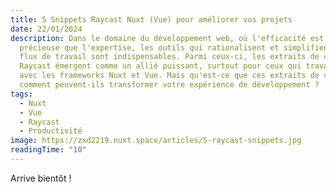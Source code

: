```yaml
---
title: 5 Snippets Raycast Nuxt (Vue) pour améliorer vos projets
date: 22/01/2024
description: Dans le domaine du développement web, où l'efficacité est aussi
  précieuse que l'expertise, les outils qui rationalisent et simplifient notre
  flux de travail sont indispensables. Parmi ceux-ci, les extraits de code
  Raycast émergent comme un allié puissant, surtout pour ceux qui travaillent
  avec les frameworks Nuxt et Vue. Mais qu'est-ce que ces extraits de code, et
  comment peuvent-ils transformer votre expérience de développement ?
tags:
  - Nuxt
  - Vue
  - Raycast
  - Productivité
image: https://zxd2219.nuxt.space/articles/5-raycast-snippets.jpg
readingTime: "10"
---
```


Arrive bientôt !
